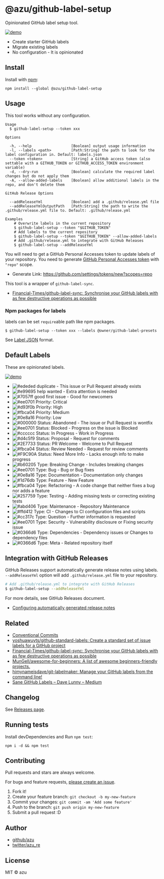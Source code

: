 # @azu/github-label-setup

Opinionated GitHub label setup tool.

[![demo](./img/demo.png)](https://github.com/azu/github-label-setup/issues/1)

- Create starter GitHub labels
- Migrate existing labels
- No configuration - It is opinionated

## Install

Install with [npm](https://www.npmjs.com/):

    npm install --global @azu/github-label-setup

## Usage

This tool works without any configuration.

    Usage
      $ github-label-setup --token xxx

    Options

      -h, --help                  [Boolean] output usage information
      -l, --labels <path>         [Path:String] the path to look for the label configuration in. Default: labels.json
      --token <token>             [String] a GitHub access token (also settable with a GITHUB_TOKEN or GITHUB_ACCESS_TOKEN environment variable)
      -d, --dry-run               [Boolean] calculate the required label changes but do not apply them
      -A, --allow-added-labels    [Boolean] allow additional labels in the repo, and don't delete them
      
    GitHub Release Options
      
      --addReleaseYml             [Boolean] add a .github/release.yml file
      --addReleaseYmlOutputPath   [Path:String] the path to write the .github/release.yml file to. Default: .github/release.yml

    Examples
        # Overwrite labels in the current repository
        $ github-label-setup --token "$GITHUB_TOKEN"
        # Add labels to the current repository
        $ github-label-setup --token "$GITHUB_TOKEN" --allow-added-labels
        # Add .github/release.yml to integrate with GitHub Releases
        $ github-label-setup --addReleaseYml


You will need to get a GitHub Personal Accesses token to update labels of your repository.
You need to generate [GitHub Personal Accesses token](https://github.com/settings/tokens/new?scopes=repo) with `"repo"` scope.

- Generate Link: <https://github.com/settings/tokens/new?scopes=repo>

This tool is a wrapper of `github-label-sync`.

- [Financial-Times/github-label-sync: Synchronise your GitHub labels with as few destructive operations as possible](https://github.com/Financial-Times/github-label-sync "Financial-Times/github-label-sync: Synchronise your GitHub labels with as few destructive operations as possible")

### Npm packages for labels

labels can be set `require`able path like npm packages.

    $ github-label-setup --token xxx --labels @owner/github-label-presets

See [Label JSON](https://github.com/Financial-Times/github-label-sync#label-json "Label JSON") format.

## Default Labels

These are opinionated labels.

[![demo](./img/demo.png)](https://github.com/azu/github-label-setup/issues/1)

- ![#ededed](https://placehold.co/15x15/ededed/ededed.png) duplicate - This issue or Pull Request already exists
- ![#e99695](https://placehold.co/15x15/e99695/e99695.png) help wanted - Extra attention is needed
- ![#7057ff](https://placehold.co/15x15/7057ff/7057ff.png) good first issue - Good for newcomers
- ![#ee0701](https://placehold.co/15x15/ee0701/ee0701.png) Priority: Critical
- ![#d93f0b](https://placehold.co/15x15/d93f0b/d93f0b.png) Priority: High
- ![#fbca04](https://placehold.co/15x15/fbca04/fbca04.png) Priority: Medium
- ![#0e8a16](https://placehold.co/15x15/0e8a16/0e8a16.png) Priority: Low
- ![#000000](https://placehold.co/15x15/000000/000000.png) Status: Abandoned - The issue or Pull Request is wontfix
- ![#ee0701](https://placehold.co/15x15/ee0701/ee0701.png) Status: Blocked - Progress on the issue is Blocked
- ![#cccccc](https://placehold.co/15x15/cccccc/cccccc.png) Status: In Progress - Work in Progress
- ![#d4c5f9](https://placehold.co/15x15/d4c5f9/d4c5f9.png) Status: Proposal - Request for comments
- ![#2E7733](https://placehold.co/15x15/2E7733/2E7733.png) Status: PR Welcome - Welcome to Pull Request
- ![#fbca04](https://placehold.co/15x15/fbca04/fbca04.png) Status: Review Needed - Request for review comments
- ![#F9C90A](https://placehold.co/15x15/F9C90A/F9C90A.png) Status: Need More Info - Lacks enough info to make progress
- ![#b60205](https://placehold.co/15x15/b60205/b60205.png) Type: Breaking Change - Includes breaking changes
- ![#ee0701](https://placehold.co/15x15/ee0701/ee0701.png) Type: Bug - Bug or Bug fixes
- ![#0e8a16](https://placehold.co/15x15/0e8a16/0e8a16.png) Type: Documentation - Documentation only changes
- ![#1d76db](https://placehold.co/15x15/1d76db/1d76db.png) Type: Feature - New Feature
- ![#fbca04](https://placehold.co/15x15/fbca04/fbca04.png) Type: Refactoring - A code change that neither fixes a bug nor adds a feature
- ![#257759](https://placehold.co/15x15/257759/257759.png) Type: Testing - Adding missing tests or correcting existing tests
- ![#abd406](https://placehold.co/15x15/abd406/abd406.png) Type: Maintenance - Repository Maintenance
- ![#ffd412](https://placehold.co/15x15/ffd412/ffd412.png) Type: CI - Changes to CI configuration files and scripts
- ![#cc317c](https://placehold.co/15x15/cc317c/cc317c.png) Type: Question - Further information is requested
- ![#ee0701](https://placehold.co/15x15/ee0701/ee0701.png) Type: Security - Vulnerability disclosure or Fixing security issue
- ![#0366d6](https://placehold.co/15x15/0366d6/0366d6.png) Type: Dependencies - Dependency issues or Changes to dependency files
- ![#0366d6](https://placehold.co/15x15/BFD4F2/BFD4F2.png) Type: Meta - Related repository itself

## Integration with GitHub Releases

GitHub Releases support automatically generate release notes using labels.
`--addReleaseYml` option will add `.github/release.yml` file to your repository.

```bash
# Add .github/release.yml to integrate with GitHub Releases
$ github-label-setup --addReleaseYml
```

For more details, see GitHub Releases document.

- [Configuring automatically generated release notes](https://docs.github.com/en/repositories/releasing-projects-on-github/automatically-generated-release-notes#configuring-automatically-generated-release-notes)

## Related

- [Conventional Commits](https://conventionalcommits.org/ "Conventional Commits")
- [yoshuawuyts/github-standard-labels: Create a standard set of issue labels for a GitHub project](https://github.com/yoshuawuyts/github-standard-labels "yoshuawuyts/github-standard-labels: Create a standard set of issue labels for a GitHub project")
- [Financial-Times/github-label-sync: Synchronise your GitHub labels with as few destructive operations as possible](https://github.com/Financial-Times/github-label-sync "Financial-Times/github-label-sync: Synchronise your GitHub labels with as few destructive operations as possible")
- [MunGell/awesome-for-beginners: A list of awesome beginners-friendly projects.](https://github.com/MunGell/awesome-for-beginners "MunGell/awesome-for-beginners: A list of awesome beginners-friendly projects.")
- [himynameisdave/git-labelmaker: Manage your GitHub labels from the command line!](https://github.com/himynameisdave/git-labelmaker "himynameisdave/git-labelmaker: Manage your GitHub labels from the command line!")
- [Sane GitHub Labels – Dave Lunny – Medium](https://medium.com/@dave_lunny/sane-github-labels-c5d2e6004b63 "Sane GitHub Labels – Dave Lunny – Medium")

## Changelog

See [Releases page](https://github.com/azu/github-label-setup/releases).

## Running tests

Install devDependencies and Run `npm test`:

    npm i -d && npm test

## Contributing

Pull requests and stars are always welcome.

For bugs and feature requests, [please create an issue](https://github.com/azu/github-label-setup/issues).

1. Fork it!
2. Create your feature branch: `git checkout -b my-new-feature`
3. Commit your changes: `git commit -am 'Add some feature'`
4. Push to the branch: `git push origin my-new-feature`
5. Submit a pull request :D

## Author

- [github/azu](https://github.com/azu)
- [twitter/azu_re](https://twitter.com/azu_re)

## License

MIT © azu
